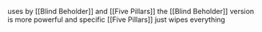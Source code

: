 uses by [[Blind Beholder]] and [[Five Pillars]]
the [[Blind Beholder]] version is more powerful and specific
[[Five Pillars]] just wipes everything
